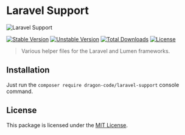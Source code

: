 # Laravel Support

<img src="https://preview.dragon-code.pro/TheDragonCode/laravel-support.svg?brand=laravel" alt="Laravel Support"/>

[![Stable Version][badge_stable]][link_packagist]
[![Unstable Version][badge_unstable]][link_packagist]
[![Total Downloads][badge_downloads]][link_packagist]
[![License][badge_license]][link_license]

> Various helper files for the Laravel and Lumen frameworks.

## Installation

Just run the `composer require dragon-code/laravel-support` console command.


## License

This package is licensed under the [MIT License](LICENSE).


[badge_downloads]:  https://img.shields.io/packagist/dt/dragon-code/laravel-support.svg?style=flat-square

[badge_license]:    https://img.shields.io/packagist/l/dragon-code/laravel-support.svg?style=flat-square

[badge_stable]:     https://img.shields.io/github/v/release/dragon-code/laravel-support?label=stable&style=flat-square

[badge_unstable]:   https://img.shields.io/badge/unstable-dev--main-orange?style=flat-square

[link_license]:     LICENSE

[link_packagist]:   https://packagist.org/packages/dragon-code/laravel-support
